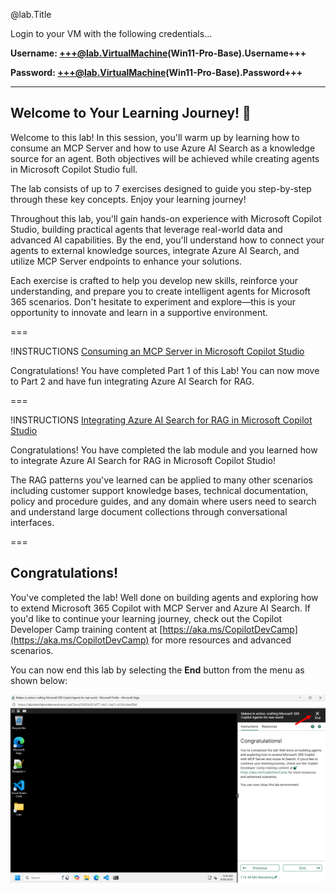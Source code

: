 @lab.Title

Login to your VM with the following credentials...

**Username: +++@lab.VirtualMachine(Win11-Pro-Base).Username+++**

**Password: +++@lab.VirtualMachine(Win11-Pro-Base).Password+++** 

---

## Welcome to Your Learning Journey! 🎯

Welcome to this lab! In this session, you'll warm up by learning how to consume an MCP Server and how to use Azure AI Search as a knowledge source for an agent. Both objectives will be achieved while creating agents in Microsoft Copilot Studio full.

The lab consists of up to 7 exercises designed to guide you step-by-step through these key concepts. Enjoy your learning journey!

Throughout this lab, you'll gain hands-on experience with Microsoft Copilot Studio, building practical agents that leverage real-world data and advanced AI capabilities. By the end, you'll understand how to connect your agents to external knowledge sources, integrate Azure AI Search, and utilize MCP Server endpoints to enhance your solutions.

Each exercise is crafted to help you develop new skills, reinforce your understanding, and prepare you to create intelligent agents for Microsoft 365 scenarios. Don't hesitate to experiment and explore—this is your opportunity to innovate and learn in a supportive environment.

===

!INSTRUCTIONS [Consuming an MCP Server in Microsoft Copilot Studio](https://raw.githubusercontent.com/microsoft/ignite25-LAB565-makers-in-action-crafting-microsoft-365-copilot-agents-for-real-world/refs/heads/main/lab/instructions/lab-mcp.md?token=GHSAT0AAAAAADKELEAEUIJZRFN67NLRZ4OG2G5GNQA)

Congratulations! You have completed Part 1 of this Lab!
You can now move to Part 2 and have fun integrating Azure AI Search for RAG.

===

!INSTRUCTIONS [Integrating Azure AI Search for RAG in Microsoft Copilot Studio](https://raw.githubusercontent.com/microsoft/ignite25-LAB565-makers-in-action-crafting-microsoft-365-copilot-agents-for-real-world/refs/heads/main/lab/instructions/lab-rag.md?token=GHSAT0AAAAAADKELEAEZANCPSQE2V2NO2ME2G5GNWA)

Congratulations! You have completed the lab module and you learned how to integrate Azure AI Search for RAG in Microsoft Copilot Studio!

The RAG patterns you've learned can be applied to many other scenarios including customer support knowledge bases, technical documentation, policy and procedure guides, and any domain where users need to search and understand large document collections through conversational interfaces.

===

## Congratulations!

You've completed the lab! Well done on building agents and exploring how to extend Microsoft 365 Copilot with MCP Server and Azure AI Search. If you'd like to continue your learning journey, check out the Copilot Developer Camp training content at [https://aka.ms/CopilotDevCamp](https://aka.ms/CopilotDevCamp) for more resources and advanced scenarios.

You can now end this lab by selecting the **End** button from the menu as shown below:

![The final page to close the lab.](../../img/lab-end-01.png)


